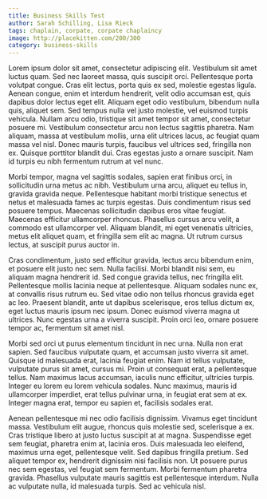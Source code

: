 ```yaml
---
title: Business Skills Test
author: Sarah Schilling, Lisa Rieck
tags: chaplain, corpate, corpate chaplaincy
image: http://placekitten.com/200/300
category: business-skills
---
```

Lorem ipsum dolor sit amet, consectetur adipiscing elit. Vestibulum sit amet luctus quam. Sed nec laoreet massa, quis suscipit orci. Pellentesque porta volutpat congue. Cras elit lectus, porta quis ex sed, molestie egestas ligula. Aenean congue, enim et interdum hendrerit, velit odio accumsan est, quis dapibus dolor lectus eget elit. Aliquam eget odio vestibulum, bibendum nulla quis, aliquet sem. Sed tempus nulla vel justo molestie, vel euismod turpis vehicula. Nullam arcu odio, tristique sit amet tempor sit amet, consectetur posuere mi. Vestibulum consectetur arcu non lectus sagittis pharetra. Nam aliquam, massa at vestibulum mollis, urna elit ultrices lacus, ac feugiat quam massa vel nisl. Donec mauris turpis, faucibus vel ultrices sed, fringilla non ex. Quisque porttitor blandit dui. Cras egestas justo a ornare suscipit. Nam id turpis eu nibh fermentum rutrum at vel nunc.

Morbi tempor, magna vel sagittis sodales, sapien erat finibus orci, in sollicitudin urna metus ac nibh. Vestibulum urna arcu, aliquet eu tellus in, gravida gravida neque. Pellentesque habitant morbi tristique senectus et netus et malesuada fames ac turpis egestas. Duis condimentum risus sed posuere tempus. Maecenas sollicitudin dapibus eros vitae feugiat. Maecenas efficitur ullamcorper rhoncus. Phasellus cursus arcu velit, a commodo est ullamcorper vel. Aliquam blandit, mi eget venenatis ultricies, metus elit aliquet quam, et fringilla sem elit ac magna. Ut rutrum cursus lectus, at suscipit purus auctor in.

Cras condimentum, justo sed efficitur gravida, lectus arcu bibendum enim, et posuere elit justo nec sem. Nulla facilisi. Morbi blandit nisi sem, eu aliquam magna hendrerit id. Sed congue gravida tellus, nec fringilla elit. Pellentesque mollis lacinia neque at pellentesque. Aliquam sodales nunc ex, at convallis risus rutrum eu. Sed vitae odio non tellus rhoncus gravida eget ac leo. Praesent blandit, ante ut dapibus scelerisque, eros tellus dictum ex, eget luctus mauris ipsum nec ipsum. Donec euismod viverra magna ut ultrices. Nunc egestas urna a viverra suscipit. Proin orci leo, ornare posuere tempor ac, fermentum sit amet nisl.

Morbi sed orci ut purus elementum tincidunt in nec urna. Nulla non erat sapien. Sed faucibus vulputate quam, et accumsan justo viverra sit amet. Quisque id malesuada erat, lacinia feugiat enim. Nam id tellus vulputate, vulputate purus sit amet, cursus mi. Proin ut consequat erat, a pellentesque tellus. Nam maximus lacus accumsan, iaculis nunc efficitur, ultricies turpis. Integer eu lorem eu lorem vehicula sodales. Nunc maximus, mauris id ullamcorper imperdiet, erat tellus pulvinar urna, in feugiat erat sem at ex. Integer magna erat, tempor eu sapien et, facilisis sodales erat.

Aenean pellentesque mi nec odio facilisis dignissim. Vivamus eget tincidunt massa. Vestibulum elit augue, rhoncus quis molestie sed, scelerisque a ex. Cras tristique libero at justo luctus suscipit at at magna. Suspendisse eget sem feugiat, pharetra enim at, lacinia eros. Duis malesuada leo eleifend, maximus urna eget, pellentesque velit. Sed dapibus fringilla pretium. Sed aliquet tempor ex, hendrerit dignissim nisi facilisis non. Ut posuere purus nec sem egestas, vel feugiat sem fermentum. Morbi fermentum pharetra gravida. Phasellus vulputate mauris sagittis est pellentesque interdum. Nulla ac vulputate nulla, id malesuada turpis. Sed ac vehicula nisl.
